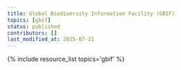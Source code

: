 ```yaml
---
title: Global Biodiversity Information Facility (GBIF)
topics: [gbif]
status: published
contributors: []
last_modified_at: 2025-07-21
---
```


{% include resource_list topics='gbif' %}
